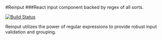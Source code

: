 #Reinput
###React input component backed by regex of all sorts.

[![Build Status](https://travis-ci.org/d3m1urg/react-reinput.svg?branch=master)](https://travis-ci.org/d3m1urg/react-reinput)

Reinput utilizes the power of regular expressions to provide robust input validation and grouping.
